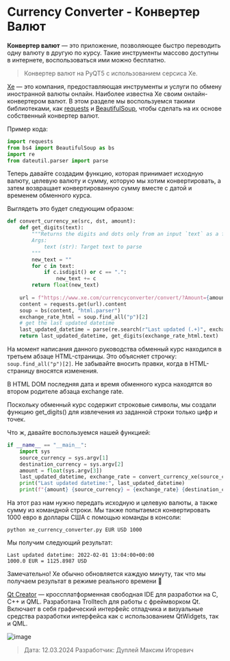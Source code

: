 # Currency Converter - Конвертер Валют
<b>Конвертер валют</b> — это приложение, позволяющее быстро переводить одну валюту в другую по курсу.
Такие инструменты массово доступны в интернете, воспользоваться ими можно бесплатно.

> Конвертер валют на PyQT5 c использованием серсиса Xe.

[Xe](https://www.xe.com/ "Всплывающая подсказка") — это компания, предоставляющая инструменты и услуги по обмену иностранной валюты онлайн.
Наиболее известна Xe своим онлайн-конвертером валют.
В этом разделе мы воспользуемся такими библиотеками, как <u>[requests](https://pypi.org/project/requests/)</u> и  <u>[BeautifulSoup](https://pypi.org/project/beautifulsoup4/)</u>, чтобы сделать на их основе собственный конвертер валют.

Пример кода:
```python
import requests
from bs4 import BeautifulSoup as bs
import re
from dateutil.parser import parse
```
Теперь давайте создадим функцию, которая принимает исходную валюту, целевую валюту и сумму, которую мы хотим конвертировать, а затем возвращает конвертированную сумму вместе с датой и временем обменного курса.

Выглядеть это будет следующим образом:
```python
def convert_currency_xe(src, dst, amount):
    def get_digits(text):
        """Returns the digits and dots only from an input `text` as a float
        Args:
            text (str): Target text to parse
        """
        new_text = ""
        for c in text:
            if c.isdigit() or c == ".":
                new_text += c
        return float(new_text)
    
    url = f"https://www.xe.com/currencyconverter/convert/?Amount={amount}&From={src}&To={dst}"
    content = requests.get(url).content
    soup = bs(content, "html.parser")
    exchange_rate_html = soup.find_all("p")[2]
    # get the last updated datetime
    last_updated_datetime = parse(re.search(r"Last updated (.+)", exchange_rate_html.parent.parent.find_all("div")[-2].text).group()[12:])
    return last_updated_datetime, get_digits(exchange_rate_html.text)
```

На момент написания данного руководства обменный курс находился в третьем абзаце HTML-страницы.
Это объясняет строчку: ```soup.find_all("p")[2]```.
Не забывайте вносить правки, когда в HTML-страницу вносятся изменения.

В HTML DOM последняя дата и время обменного курса находятся во втором родителе абзаца exchange rate.

Поскольку обменный курс содержит строковые символы, мы создали функцию get_digits() для извлечения из заданной строки только цифр и точек.

Что ж, давайте воспользуемся нашей функцией:
```python
if __name__ == "__main__":
    import sys
    source_currency = sys.argv[1]
    destination_currency = sys.argv[2]
    amount = float(sys.argv[3])
    last_updated_datetime, exchange_rate = convert_currency_xe(source_currency, destination_currency, amount)
    print("Last updated datetime:", last_updated_datetime)
    print(f"{amount} {source_currency} = {exchange_rate} {destination_currency}")
```

На этот раз нам нужно передать исходную и целевую валюты, а также сумму из командной строки.
Мы также попытаемся конвертировать 1000 евро в доллары США с помощью команды в консоли:
```commandline
python xe_currency_converter.py EUR USD 1000
```

Мы получим следующий результат:
```commandline
Last updated datetime: 2022-02-01 13:04:00+00:00
1000.0 EUR = 1125.8987 USD
```
Замечательно!
Xe обычно обновляется каждую минуту, так что мы получаем результат в режиме реального времени 👀

[Qt Creator](https://doc.qt.io/qtcreator/ "Qt Creator — это кроссплатформенная, полностью интегрированная среда разработки (IDE) для разработчиков приложений, позволяющая создавать приложения для нескольких платформ настольных, встроенных и мобильных устройств, таких как Android и iOS. Он доступен для операционных систем Linux, macOS и Windows") — кроссплатформенная свободная IDE для разработки на С, С++ и QML.
Разработана Trolltech для работы с фреймворком Qt.
Включает в себя графический интерфейс отладчика и визуальные средства разработки интерфейса как с использованием QtWidgets, так и QML.

![image](https://github.com/QuadDarv1ne/CurrencyConverter/assets/51045274/940baaca-152b-40e5-af7c-9847e289ea00)

> Дата: 12.03.2024
> Разработчик: Дуплей Максим Игоревич
